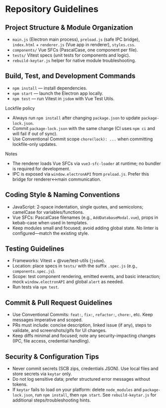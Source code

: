 # Repository Guidelines

## Project Structure & Module Organization
- `main.js` (Electron main process), `preload.js` (safe IPC bridge), `index.html` + `renderer.js` (Vue app in renderer), `styles.css`.
- `components/` Vue SFCs (PascalCase, one component per file).
- `tests/` Vitest specs (unit tests for components and logic).
- `rebuild-keytar.js` helper for native module troubleshooting.

## Build, Test, and Development Commands
- `npm install` — install dependencies.
- `npm start` — launch the Electron app locally.
- `npm test` — run Vitest in `jsdom` with Vue Test Utils.

Lockfile policy
- Always run `npm install` after changing `package.json` to update `package-lock.json`.
- Commit `package-lock.json` with the same change (CI uses `npm ci` and will fail if out of sync).
- Use Conventional Commit scope `chore(lock): ...` when committing lockfile-only updates.

Notes
- The renderer loads Vue SFCs via `vue3-sfc-loader` at runtime; no bundler is required for development.
- IPC is exposed via `window.electronAPI` from `preload.js`. Prefer this bridge for renderer↔main communication.

## Coding Style & Naming Conventions
- JavaScript: 2‑space indentation, single quotes, and semicolons; camelCase for variables/functions.
- Vue SFCs: PascalCase filenames (e.g., `AddDatabaseModal.vue`), props in kebab-case when used in templates.
- Keep modules small and focused; avoid adding global state. No linter is configured—match the existing style.

## Testing Guidelines
- Frameworks: Vitest + @vue/test-utils (`jsdom`).
- Location: place specs in `tests/` with the suffix `.spec.js` (e.g., `components.spec.js`).
- Scope: test component rendering, emitted events, and basic interaction; mock `window.electronAPI` and global `alert` as needed.
- Run tests via `npm test`.

## Commit & Pull Request Guidelines
- Use Conventional Commits: `feat:`, `fix:`, `refactor:`, `chore:`, etc. Keep messages imperative and scoped.
- PRs must include: concise description, linked issue (if any), steps to validate, and screenshots/gifs for UI changes.
- Keep diffs minimal and focused; note any security-impacting changes (IPC, file access, credential handling).

## Security & Configuration Tips
- Never commit secrets (SCB zips, credentials JSON). Use local files and store secrets via `keytar` only.
- Do not log sensitive data; prefer structured error messages without tokens.
- If `keytar` fails to load on your platform: delete `node_modules` and `package-lock.json`, run `npm install`, then `npm start`. See `rebuild-keytar.js` for additional steps/troubleshooting hints.
